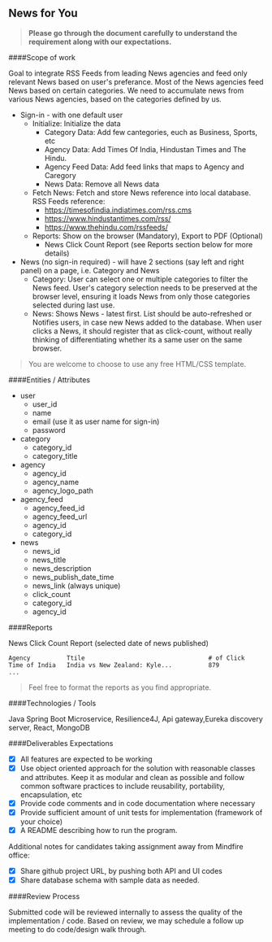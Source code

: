 ## News for You

> **Please go through the document carefully to understand the requirement along with our expectations.**

####Scope of work

Goal to integrate RSS Feeds from leading News agencies and feed only relevant News based on user's preferance. Most of the News agencies feed News based on certain categories. We need to accumulate news from various News agencies, based on the categories defined by us.

- Sign-in - with one default user
  - Initialize: Initialize the data
    - Category Data: Add few cantegories, euch as Business, Sports, etc
    - Agency Data: Add Times Of India, Hindustan Times and The Hindu.
    - Agency Feed Data: Add feed links that maps to Agency and Caregory
    - News Data: Remove all News data
  - Fetch News: Fetch and store News reference into local database. RSS Feeds reference:
    - https://timesofindia.indiatimes.com/rss.cms
    - https://www.hindustantimes.com/rss/
    - https://www.thehindu.com/rssfeeds/
  - Reports: Show on the browser (Mandatory), Export to PDF (Optional)
    - News Click Count Report (see Reports section below for more details)
- News (no sign-in required) - will have 2 sections (say left and right panel) on a page, i.e. Category and News
  - Category: User can select one or multiple categories to filter the News feed. User's category selection needs to be preserved at the browser level, ensuring it loads News from only those categories selected during last use.
  - News: Shows News - latest first. List should be auto-refreshed or Notifies users, in case new News added to the database. When user clicks a News, it should register that as click-count, without really thinking of differentiating whether its a same user on the same browser.

> You are welcome to choose to use any free HTML/CSS template.

####Entities / Attributes

- user
  - user_id
  - name
  - email (use it as user name for sign-in)
  - password
- category
  - category_id
  - category_title
- agency
  - agency_id
  - agency_name
  - agency_logo_path
- agency_feed
  - agency_feed_id
  - agency_feed_url
  - agency_id
  - category_id
- news
  - news_id
  - news_title
  - news_description
  - news_publish_date_time
  - news_link (always unique)
  - click_count
  - category_id
  - agency_id

####Reports

News Click Count Report (selected date of news published)

```
Agency          Ttile                                  # of Click
Time of India   India vs New Zealand: Kyle...          879
...
```

> Feel free to format the reports as you find appropriate.

####Technologies / Tools

Java Spring Boot Microservice, Resilience4J, Api gateway,Eureka discovery server, React, MongoDB

####Deliverables Expectations

- [x] All features are expected to be working
- [x] Use object oriented approach for the solution with reasonable classes and attributes. Keep it as modular and clean as possible and follow common software practices to include reusability, portability, encapsulation, etc
- [x] Provide code comments and in code documentation where necessary
- [x] Provide sufficient amount of unit tests for implementation (framework of your choice)
- [x] A README describing how to run the program.

Additional notes for candidates taking assignment away from Mindfire office:

- [x] Share github project URL, by pushing both API and UI codes
- [x] Share database schema with sample data as needed.

####Review Process

Submitted code will be reviewed internally to assess the quality of the implementation / code.
Based on review, we may schedule a follow up meeting to do code/design walk through.
